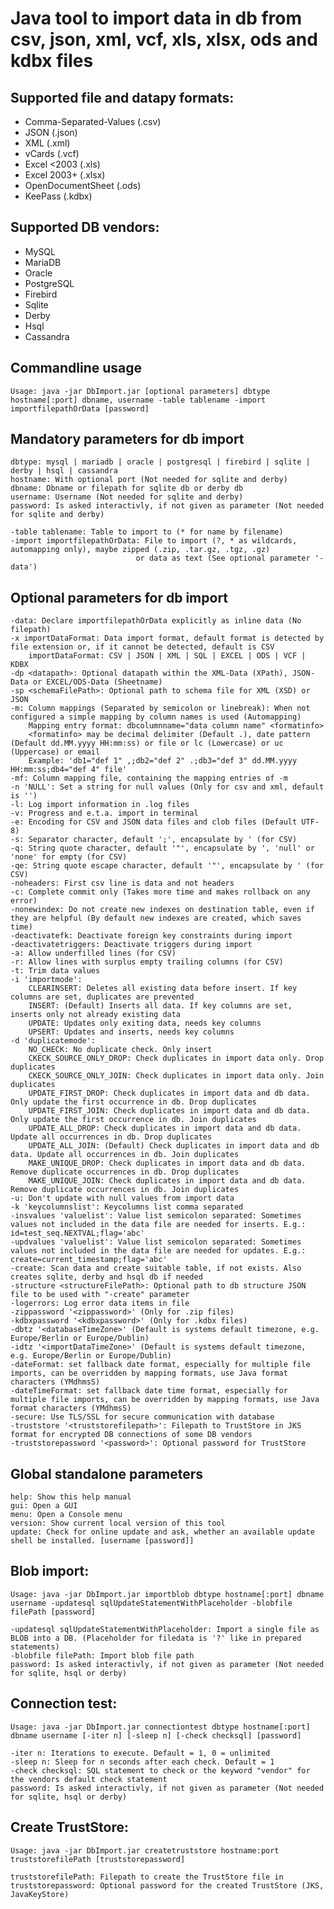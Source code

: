 # Java tool to import data in db from csv, json, xml, vcf, xls, xlsx, ods and kdbx files

## Supported file and datapy formats:
- Comma-Separated-Values (.csv)
- JSON (.json)
- XML (.xml)
- vCards (.vcf)
- Excel <2003 (.xls)
- Excel 2003+ (.xlsx)
- OpenDocumentSheet (.ods)
- KeePass (.kdbx)

## Supported DB vendors:
- MySQL
- MariaDB
- Oracle
- PostgreSQL
- Firebird
- Sqlite
- Derby
- Hsql
- Cassandra

## Commandline usage
	Usage: java -jar DbImport.jar [optional parameters] dbtype hostname[:port] dbname, username -table tablename -import importfilepathOrData [password]

## Mandatory parameters for db import
    dbtype: mysql | mariadb | oracle | postgresql | firebird | sqlite | derby | hsql | cassandra
    hostname: With optional port (Not needed for sqlite and derby)
    dbname: Dbname or filepath for sqlite db or derby db
    username: Username (Not needed for sqlite and derby)
    password: Is asked interactivly, if not given as parameter (Not needed for sqlite and derby)
    
    -table tablename: Table to import to (* for name by filename)
    -import importfilepathOrData: File to import (?, * as wildcards, automapping only), maybe zipped (.zip, .tar.gz, .tgz, .gz)
                                or data as text (See optional parameter '-data')

## Optional parameters for db import
	-data: Declare importfilepathOrData explicitly as inline data (No filepath)
	-x importDataFormat: Data import format, default format is detected by file extension or, if it cannot be detected, default is CSV
		importDataFormat: CSV | JSON | XML | SQL | EXCEL | ODS | VCF | KDBX
	-dp <datapath>: Optional datapath within the XML-Data (XPath), JSON-Data or EXCEL/ODS-Data (Sheetname)
	-sp <schemaFilePath>: Optional path to schema file for XML (XSD) or JSON
	-m: Column mappings (Separated by semicolon or linebreak): When not configured a simple mapping by column names is used (Automapping)
		Mapping entry format: dbcolumnname="data column name" <formatinfo>
		<formatinfo> may be decimal delimiter (Default .), date pattern (Default dd.MM.yyyy HH:mm:ss) or file or lc (Lowercase) or uc (Uppercase) or email
		Example: 'db1="def 1" ,;db2="def 2" .;db3="def 3" dd.MM.yyyy HH:mm:ss;db4="def 4" file'
	-mf: Column mapping file, containing the mapping entries of -m
	-n 'NULL': Set a string for null values (Only for csv and xml, default is '')
	-l: Log import information in .log files
	-v: Progress and e.t.a. import in terminal
	-e: Encoding for CSV and JSON data files and clob files (Default UTF-8)
	-s: Separator character, default ';', encapsulate by ' (for CSV)
	-q: String quote character, default '"', encapsulate by ', 'null' or 'none' for empty (for CSV)
	-qe: String quote escape character, default '"', encapsulate by ' (for CSV)
	-noheaders: First csv line is data and not headers
	-c: Complete commit only (Takes more time and makes rollback on any error)
	-nonewindex: Do not create new indexes on destination table, even if they are helpful (By default new indexes are created, which saves time)
	-deactivatefk: Deactivate foreign key constraints during import
	-deactivatetriggers: Deactivate triggers during import
	-a: Allow underfilled lines (for CSV)
	-r: Allow lines with surplus empty trailing columns (for CSV)
	-t: Trim data values
	-i 'importmode':
		CLEARINSERT: Deletes all existing data before insert. If key columns are set, duplicates are prevented
		INSERT: (Default) Inserts all data. If key columns are set, inserts only not already existing data
		UPDATE: Updates only exiting data, needs key columns
		UPSERT: Updates and inserts, needs key columns
	-d 'duplicatemode':
		NO_CHECK: No duplicate check. Only insert
		CKECK_SOURCE_ONLY_DROP: Check duplicates in import data only. Drop duplicates
		CKECK_SOURCE_ONLY_JOIN: Check duplicates in import data only. Join duplicates
		UPDATE_FIRST_DROP: Check duplicates in import data and db data. Only update the first occurrence in db. Drop duplicates
		UPDATE_FIRST_JOIN: Check duplicates in import data and db data. Only update the first occurrence in db. Join duplicates
		UPDATE_ALL_DROP: Check duplicates in import data and db data. Update all occurrences in db. Drop duplicates
		UPDATE_ALL_JOIN: (Default) Check duplicates in import data and db data. Update all occurrences in db. Join duplicates
		MAKE_UNIQUE_DROP: Check duplicates in import data and db data. Remove duplicate occurrences in db. Drop duplicates
		MAKE_UNIQUE_JOIN: Check duplicates in import data and db data. Remove duplicate occurrences in db. Join duplicates
	-u: Don't update with null values from import data
	-k 'keycolumnslist': Keycolumns list comma separated
	-insvalues 'valuelist': Value list semicolon separated: Sometimes values not included in the data file are needed for inserts. E.g.: id=test_seq.NEXTVAL;flag='abc'
	-updvalues 'valuelist': Value list semicolon separated: Sometimes values not included in the data file are needed for updates. E.g.: create=current_timestamp;flag='abc'
	-create: Scan data and create suitable table, if not exists. Also creates sqlite, derby and hsql db if needed
	-structure <structureFilePath>: Optional path to db structure JSON file to be used with "-create" parameter
	-logerrors: Log error data items in file
	-zippassword '<zippassword>' (Only for .zip files)
	-kdbxpassword '<kdbxpassword>' (Only for .kdbx files)
	-dbtz '<databaseTimeZone>' (Default is systems default timezone, e.g. Europe/Berlin or Europe/Dublin)
	-idtz '<importDataTimeZone>' (Default is systems default timezone, e.g. Europe/Berlin or Europe/Dublin)
	-dateFormat: set fallback date format, especially for multiple file imports, can be overridden by mapping formats, use Java format characters (YMdhmsS) 
	-dateTimeFormat: set fallback date time format, especially for multiple file imports, can be overridden by mapping formats, use Java format characters (YMdhmsS)
	-secure: Use TLS/SSL for secure communication with database
	-truststore '<truststorefilepath>': Filepath to TrustStore in JKS format for encrypted DB connections of some DB vendors
	-truststorepassword '<password>': Optional password for TrustStore

## Global standalone parameters
    help: Show this help manual
    gui: Open a GUI
    menu: Open a Console menu
    version: Show current local version of this tool
    update: Check for online update and ask, whether an available update shell be installed. [username [password]]

## Blob import:
    Usage: java -jar DbImport.jar importblob dbtype hostname[:port] dbname username -updatesql sqlUpdateStatementWithPlaceholder -blobfile filePath [password]
    
    -updatesql sqlUpdateStatementWithPlaceholder: Import a single file as BLOB into a DB. (Placeholder for filedata is '?' like in prepared statements)
    -blobfile filePath: Import blob file path
    password: Is asked interactivly, if not given as parameter (Not needed for sqlite, hsql or derby)

## Connection test:
    Usage: java -jar DbImport.jar connectiontest dbtype hostname[:port] dbname username [-iter n] [-sleep n] [-check checksql] [password]
    
    -iter n: Iterations to execute. Default = 1, 0 = unlimited
    -sleep n: Sleep for n seconds after each check. Default = 1
    -check checksql: SQL statement to check or the keyword "vendor" for the vendors default check statement
    password: Is asked interactivly, if not given as parameter (Not needed for sqlite, hsql or derby)

## Create TrustStore:
    Usage: java -jar DbImport.jar createtruststore hostname:port truststorefilePath [truststorepassword]
    
    truststorefilePath: Filepath to create the TrustStore file in 
    truststorepassword: Optional password for the created TrustStore (JKS, JavaKeyStore)

